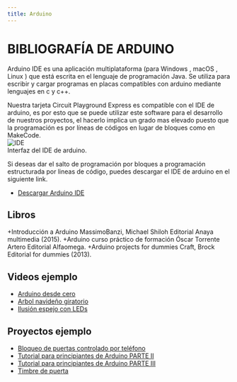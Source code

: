 ```yaml
---
title: Arduino
---
```

# BIBLIOGRAFÍA DE ARDUINO
Arduino IDE es una aplicación multiplataforma (para Windows , macOS , Linux ) que está escrita en el lenguaje de programación Java. Se utiliza para escribir y cargar programas en placas compatibles con arduino mediante lenguajes en c y c++.<br/>

Nuestra tarjeta Circuit Playground Express es compatible con el IDE de arduino, es por esto que se puede utilizar este software para el desarrollo de nuestros proyectos, el hacerlo implica un grado mas elevado puesto que la programación es por líneas de códigos en lugar de bloques como en MakeCode.<br/>
![IDE]({{site.baseurl}}/img/ide.png)<br/>
Interfaz del IDE de arduino.<br/>

Si deseas dar el salto de programación por bloques a programación estructurada por lineas de código, puedes descargar el IDE  de arduino en el siguiente link.

* [Descargar Arduino IDE](https://www.arduino.cc/en/main/software)

## Libros      
+Introducción a Arduino
MassimoBanzi, Michael Shiloh
Editorial Anaya multimedia (2015).
+Arduino curso práctico de formación
Óscar Torrente Artero
Editorial Alfaomega.
+Arduino projects for dummies
Craft, Brock
Editorial for dummies (2013).

## Videos ejemplo
* [Arduino desde cero](https://www.youtube.com/watch?v=V5ioP-oImIc)
* [Arbol navideño giratorio](https://www.youtube.com/watch?v=LhfsPsobcH0)
* [Ilusión espejo con LEDs](https://www.youtube.com/watch?v=b2bvWArORSc)

## Proyectos ejemplo
* [Bloqueo de puertas controlado por teléfono](https://www.hackster.io/theSTEMpedia/smartphone-controlled-door-locking-system-b309f4?utm_campaign=new_projects&utm_content=0&utm_medium=email&utm_source=hackster&utm_term=project_image)
* [Tutorial para principiantes de Arduino PARTE II](https://www.hackster.io/Will_the_Star/tutorial-for-arduino-beginners-part-ii-66cece?utm_campaign=new_projects&utm_content=1&utm_medium=email&utm_source=hackster&utm_term=project_image)
* [Tutorial para principiantes de Arduino PARTE III](https://www.hackster.io/Will_the_Star/tutorial-for-arduino-beginners-part-iii-c58312?utm_campaign=new_projects&utm_content=4&utm_medium=email&utm_source=hackster&utm_term=project_image)
* [Timbre de puerta](https://www.hackster.io/msr048/knockless-door-bell-55f91f?utm_campaign=new_projects&utm_content=2&utm_medium=email&utm_source=hackster&utm_term=project_image)
